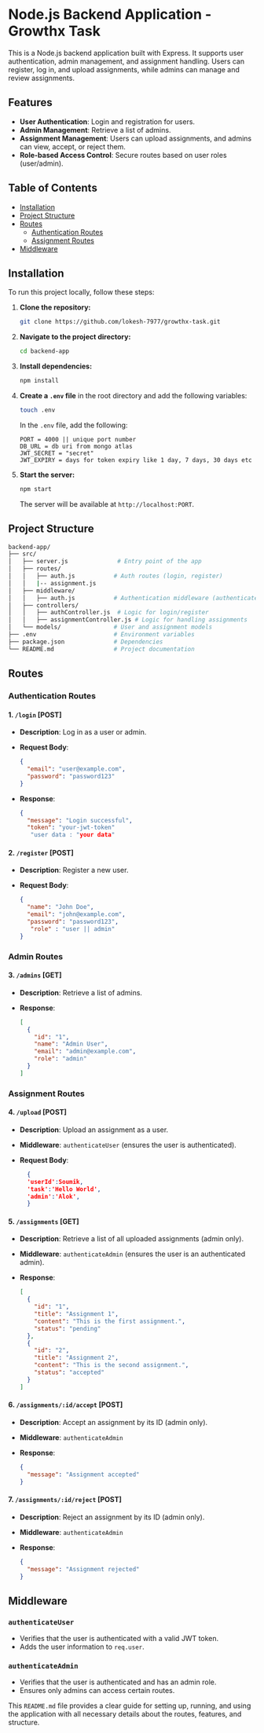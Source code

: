 
# Node.js Backend Application - Growthx Task

This is a Node.js backend application built with Express. It supports user authentication, admin management, and assignment handling. Users can register, log in, and upload assignments, while admins can manage and review assignments.

## Features

- **User Authentication**: Login and registration for users.
- **Admin Management**: Retrieve a list of admins.
- **Assignment Management**: Users can upload assignments, and admins can view, accept, or reject them.
- **Role-based Access Control**: Secure routes based on user roles (user/admin).

## Table of Contents

- [Installation](#installation)
- [Project Structure](#project-structure)
- [Routes](#routes)
  - [Authentication Routes](#authentication-routes)
  - [Assignment Routes](#assignment-routes)
- [Middleware](#middleware)

## Installation

To run this project locally, follow these steps:

1. **Clone the repository:**

   ```bash
   git clone https://github.com/lokesh-7977/growthx-task.git
   ```

2. **Navigate to the project directory:**

   ```bash
   cd backend-app
   ```

3. **Install dependencies:**

   ```bash
   npm install
   ```

4. **Create a `.env` file** in the root directory and add the following variables:

   ```bash
   touch .env
   ```

   In the `.env` file, add the following:
   

   ```env
   PORT = 4000 || unique port number 
   DB_URL = db uri from mongo atlas
   JWT_SECRET = "secret"
   JWT_EXPIRY = days for token expiry like 1 day, 7 days, 30 days etc
   ```

5. **Start the server:**

   ```bash
   npm start
   ```

   The server will be available at `http://localhost:PORT`.

## Project Structure

```bash
backend-app/
├── src/
│   ├── server.js              # Entry point of the app
│   ├── routes/
│   │   ├── auth.js           # Auth routes (login, register)
│   │   |-- assignment.js
│   ├── middleware/
│   │   ├── auth.js           # Authentication middleware (authenticateUser, authenticateAdmin)
│   ├── controllers/
│   │   ├── authController.js  # Logic for login/register
│   │   ├── assignmentController.js # Logic for handling assignments
│   └── models/               # User and assignment models
├── .env                      # Environment variables
├── package.json              # Dependencies
└── README.md                 # Project documentation
```

## Routes

### Authentication Routes

#### 1. `/login` [POST]

- **Description**: Log in as a user or admin.
- **Request Body**:

  ```json
  {
    "email": "user@example.com",
    "password": "password123"
  }
  ```

- **Response**:

  ```json
  {
    "message": "Login successful",
    "token": "your-jwt-token"
     "user data : "your data"
  ```

#### 2. `/register` [POST]

- **Description**: Register a new user.
- **Request Body**:

  ```json
  {
    "name": "John Doe",
    "email": "john@example.com",
    "password": "password123",
     "role" : "user || admin"
  }
  ```

### Admin Routes

#### 3. `/admins` [GET]

- **Description**: Retrieve a list of admins.
- **Response**:

  ```json
  [
    {
      "id": "1",
      "name": "Admin User",
      "email": "admin@example.com",
      "role": "admin"
    }
  ]
  ```

### Assignment Routes

#### 4. `/upload` [POST]

- **Description**: Upload an assignment as a user.
- **Middleware**: `authenticateUser` (ensures the user is authenticated).
- **Request Body**:

  ```json
    {
    'userId':Soumik,
    'task':'Hello World',
    'admin':'Alok',
    }
  ```

#### 5. `/assignments` [GET]

- **Description**: Retrieve a list of all uploaded assignments (admin only).
- **Middleware**: `authenticateAdmin` (ensures the user is an authenticated admin).
- **Response**:

  ```json
  [
    {
      "id": "1",
      "title": "Assignment 1",
      "content": "This is the first assignment.",
      "status": "pending"
    },
    {
      "id": "2",
      "title": "Assignment 2",
      "content": "This is the second assignment.",
      "status": "accepted"
    }
  ]
  ```

#### 6. `/assignments/:id/accept` [POST]

- **Description**: Accept an assignment by its ID (admin only).
- **Middleware**: `authenticateAdmin`
- **Response**:

  ```json
  {
    "message": "Assignment accepted"
  }
  ```

#### 7. `/assignments/:id/reject` [POST]

- **Description**: Reject an assignment by its ID (admin only).
- **Middleware**: `authenticateAdmin`
- **Response**:

  ```json
  {
    "message": "Assignment rejected"
  }
  ```

## Middleware

### `authenticateUser`

- Verifies that the user is authenticated with a valid JWT token.
- Adds the user information to `req.user`.

### `authenticateAdmin`

- Verifies that the user is authenticated and has an admin role.
- Ensures only admins can access certain routes.



This `README.md` file provides a clear guide for setting up, running, and using the application with all necessary details about the routes, features, and structure.
